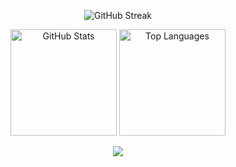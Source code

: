 <p align="center">
  <img src="https://github-readme-streak-stats.herokuapp.com?user=greenizim&theme=dark&hide_border=true&date_format=M%20j%5B%2C%20Y%5D" alt="GitHub Streak" />
</p>

<p align="center">
  <img src="https://github-readme-stats.vercel.app/api?username=greenizim&show_icons=true&theme=github_dark&hide_border=true" height="170" alt="GitHub Stats" />
  <img src="https://github-readme-stats.vercel.app/api/top-langs/?username=greenizim&layout=compact&theme=github_dark&hide_border=true" height="170" alt="Top Languages" />
</p>

<p align="center">
  <img src="https://profile-counter.glitch.me/Greenizim/count.svg" />
</p>
